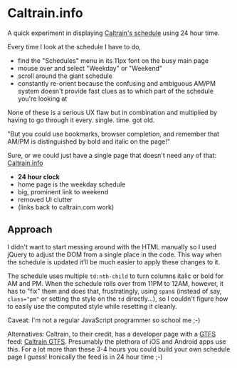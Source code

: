 Caltrain.info
=============

A quick experiment in displaying [Caltrain's schedule](http://www.caltrain.com/schedules/weekdaytimetable.html) using 24 hour time.

Every time I look at the schedule I have to do,

*    find the "Schedules" menu in its 11px font on the busy main page
*    mouse over and select "Weekday" or "Weekend"
*    scroll around the giant schedule
*    constantly re-orient because the confusing and ambiguous AM/PM system doesn't provide fast clues as to which part of the schedule you're looking at

None of these is a serious UX flaw but in combination and multiplied by having to go through it every. single. time. got old.

"But you could use bookmarks, browser completion, and remember that AM/PM is distinguished by bold and italic on the page!"

Sure, or we could just have a single page that doesn't need any of that: [Caltrain.info](http://www.caltrain.info)

*    **24 hour clock**
*    home page is the weekday schedule
*    big, prominent link to weekend
*    removed UI clutter
*    (links back to caltrain.com work)

## Approach

I didn't want to start messing around with the HTML manually so I used jQuery to adjust the DOM from a single place in the code. This way when the schedule is updated it'll be much easier to apply these changes to it.

The schedule uses multiple `td:nth-child` to turn columns italic or bold for AM and PM. When the schedule rolls over from 11PM to 12AM, however, it has to "fix" them and does that, frustratingly, using `span`s (instead of say, `class="pm"` or setting the style on the `td` directly...), so I couldn't figure how to easily use the computed style while resetting it cleanly.

Caveat: I'm not a regular JavaScript programmer so school me ;-)

Alternatives: Caltrain, to their credit, has a developer page with a [GTFS](https://en.wikipedia.org/wiki/General_Transit_Feed_Specification) feed: [Caltrain GTFS](http://www.caltrain.com/developer.html). Presumably the plethora of iOS and Android apps use this. For a lot more than these 3-4 hours you could build your own schedule page I guess! Ironically the feed is in 24 hour time ;-)





